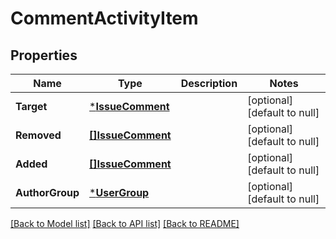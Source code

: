 # CommentActivityItem

## Properties
Name | Type | Description | Notes
------------ | ------------- | ------------- | -------------
**Target** | [***IssueComment**](IssueComment.md) |  | [optional] [default to null]
**Removed** | [**[]IssueComment**](IssueComment.md) |  | [optional] [default to null]
**Added** | [**[]IssueComment**](IssueComment.md) |  | [optional] [default to null]
**AuthorGroup** | [***UserGroup**](UserGroup.md) |  | [optional] [default to null]

[[Back to Model list]](../README.md#documentation-for-models) [[Back to API list]](../README.md#documentation-for-api-endpoints) [[Back to README]](../README.md)

